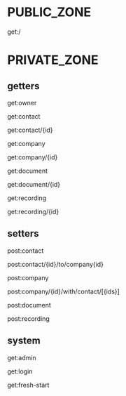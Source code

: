 # PUBLIC_ZONE
get:/


# PRIVATE_ZONE

## getters
get:owner

get:contact

get:contact/{id}

get:company

get:company/{id}

get:document

get:document/{id}

get:recording

get:recording/{id}

## setters
post:contact

post:contact/{id}/to/company{id}

post:company

post:company/{id}/with/contact/[{ids}]

post:document

post:recording


## system
get:admin

get:login

get:fresh-start


